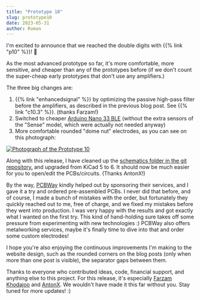 ```yaml
---
title: "Prototype 10"
slug: prototype10
date: 2023-05-31
author: Roman
---
```


I'm excited to announce that we reached the double digits with {{% link "p10" %}}! 🥳

As the most advanced prototype so far, it's more comfortable, more sensitive, and cheaper than any of the prototypes before (if we don't count the super-cheap early prototypes that don't use any amplifiers.)

The three big changes are:

1. {{% link "enhancedsignal" %}} by optimizing the passive high-pass filter before the amplifiers, as described in the previous blog post. See {{% link "c10.3" %}}. (thanks Farzam!)
2. Switched to cheaper [Arduino Nano 33 BLE](https://store.arduino.cc/products/arduino-nano-33-ble) (without the extra sensors of the "Sense" model, which were actually not needed anyway)
3. More comfortable rounded "dome nut" electrodes, as you can see on this photograph:

[![Photograph of the Prototype 10](/img/prototypes/p10.jpg)](/img/prototypes/p10.jpg)

Along with this release, I have cleaned up the [schematics folder in the git repository.](https://codeberg.org/psylink/psylink/src/branch/master/schematics) and upgraded from KiCad 5 to 6.  It should now be much easier for you to open/edit the PCBs/circuits. (Thanks AntonX!)

By the way, [PCBWay](https://www.pcbway.com/) kindly helped out by sponsoring their services, and I gave it a try and ordered pre-assembled PCBs. I never did that before, and of course, I made a bunch of mistakes with the order, but fortunately they quickly reached out to me, free of charge, and we fixed my mistakes before they went into production.  I was very happy with the results and got exactly what I wanted on the first try.  This kind of hand-holding sure takes off some pressure from experimenting with new technologies :)  PCBWay also offers metalworking services, maybe it's finally time to dive into that and order some custom electrodes!

I hope you're also enjoying the continuous improvements I'm making to the website design, such as the rounded corners on the blog posts (only when more than one post is visible), the separator gaps between them.

Thanks to everyone who contributed ideas, code, financial support, and anything else to this project.  For this release, it's especially [Farzam Khodajoo](https://www.linkedin.com/in/farzam-khodajoo) and [AntonX](https://www.linkedin.com/in/anton-x/). We wouldn't have made it this far without you.  Stay tuned for more updates! :)
